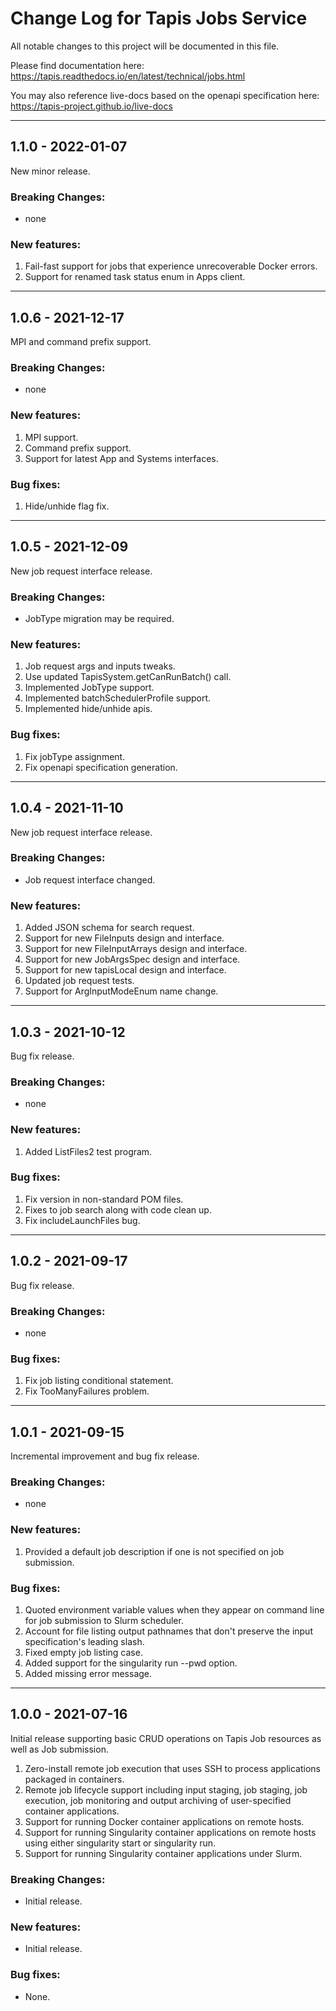 # Change Log for Tapis Jobs Service

All notable changes to this project will be documented in this file.

Please find documentation here:
https://tapis.readthedocs.io/en/latest/technical/jobs.html

You may also reference live-docs based on the openapi specification here:
https://tapis-project.github.io/live-docs

-----------------------

## 1.1.0 - 2022-01-07

New minor release.

### Breaking Changes:
- none

### New features:
1. Fail-fast support for jobs that experience unrecoverable Docker errors.
2. Support for renamed task status enum in Apps client. 

-----------------------

## 1.0.6 - 2021-12-17

MPI and command prefix support.

### Breaking Changes:
- none

### New features:
1. MPI support.
2. Command prefix support.
3. Support for latest App and Systems interfaces.

### Bug fixes:
1. Hide/unhide flag fix.

-----------------------

## 1.0.5 - 2021-12-09

New job request interface release.

### Breaking Changes:
- JobType migration may be required.

### New features:
1. Job request args and inputs tweaks.
2. Use updated TapisSystem.getCanRunBatch() call.
3. Implemented JobType support.
4. Implemented batchSchedulerProfile support.
5. Implemented hide/unhide apis.

### Bug fixes:
1. Fix jobType assignment.
2. Fix openapi specification generation.

-----------------------

## 1.0.4 - 2021-11-10

New job request interface release.

### Breaking Changes:
- Job request interface changed.

### New features:
1. Added JSON schema for search request.
2. Support for new FileInputs design and interface.
3. Support for new FileInputArrays design and interface.
4. Support for new JobArgsSpec design and interface.
5. Support for new tapisLocal design and interface.
6. Updated job request tests.
7. Support for ArgInputModeEnum name change.

-----------------------

## 1.0.3 - 2021-10-12

Bug fix release.

### Breaking Changes:
- none

### New features:
1. Added ListFiles2 test program.

### Bug fixes:
1. Fix version in non-standard POM files.
2. Fixes to job search along with code clean up.
3. Fix includeLaunchFiles bug.

-----------------------

## 1.0.2 - 2021-09-17

Bug fix release.

### Breaking Changes:
- none

### Bug fixes:
1. Fix job listing conditional statement.
2. Fix TooManyFailures problem. 

-----------------------

## 1.0.1 - 2021-09-15

Incremental improvement and bug fix release.

### Breaking Changes:
- none

### New features:
1. Provided a default job description if one is not specified on job submission.

### Bug fixes:
1. Quoted environment variable values when they appear on command line
   for job submission to Slurm scheduler.
2. Account for file listing output pathnames that don't preserve the
   input specification's leading slash.
3. Fixed empty job listing case.
4. Added support for the singularity run --pwd option.
5. Added missing error message. 


-----------------------

## 1.0.0 - 2021-07-16

Initial release supporting basic CRUD operations on Tapis Job resources
as well as Job submission.

1. Zero-install remote job execution that uses SSH to process applications packaged in containers. 
2. Remote job lifecycle support including input staging, job staging, job execution, job monitoring
   and output archiving of user-specified container applications. 
3. Support for running Docker container applications on remote hosts.
4. Support for running Singularity container applications on remote hosts using either
   singularity start or singularity run.
5. Support for running Singularity container applications under Slurm.

### Breaking Changes:
- Initial release.

### New features:
 - Initial release.

### Bug fixes:
- None.
